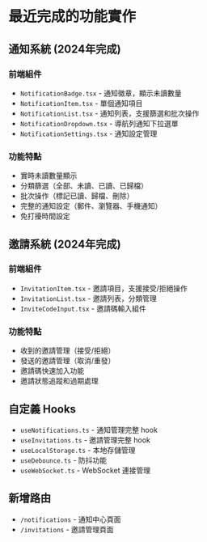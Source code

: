 # 最近完成的功能實作

## 通知系統 (2024年完成)
### 前端組件
- `NotificationBadge.tsx` - 通知徽章，顯示未讀數量
- `NotificationItem.tsx` - 單個通知項目
- `NotificationList.tsx` - 通知列表，支援篩選和批次操作
- `NotificationDropdown.tsx` - 導航列通知下拉選單
- `NotificationSettings.tsx` - 通知設定管理

### 功能特點
- 實時未讀數量顯示
- 分類篩選（全部、未讀、已讀、已歸檔）
- 批次操作（標記已讀、歸檔、刪除）
- 完整的通知設定（郵件、瀏覽器、手機通知）
- 免打擾時間設定

## 邀請系統 (2024年完成)
### 前端組件
- `InvitationItem.tsx` - 邀請項目，支援接受/拒絕操作
- `InvitationList.tsx` - 邀請列表，分類管理
- `InviteCodeInput.tsx` - 邀請碼輸入組件

### 功能特點
- 收到的邀請管理（接受/拒絕）
- 發送的邀請管理（取消/重發）
- 邀請碼快速加入功能
- 邀請狀態追蹤和過期處理

## 自定義 Hooks
- `useNotifications.ts` - 通知管理完整 hook
- `useInvitations.ts` - 邀請管理完整 hook
- `useLocalStorage.ts` - 本地存儲管理
- `useDebounce.ts` - 防抖功能
- `useWebSocket.ts` - WebSocket 連接管理

## 新增路由
- `/notifications` - 通知中心頁面
- `/invitations` - 邀請管理頁面